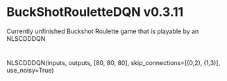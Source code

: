 # BuckShotRouletteDQN v0.3.11
Currently unfinished Buckshot Roulette game that is playable by an NLSCDDDQN
#
NLSCDDDQN(inputs, outputs, [80, 80, 80], skip_connections=[(0,2), (1,3)], use_noisy=True)

